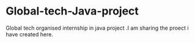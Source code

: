 # Global-tech-Java-project
Global tech organised internship in java project  .I am sharing the proect i have created here.
